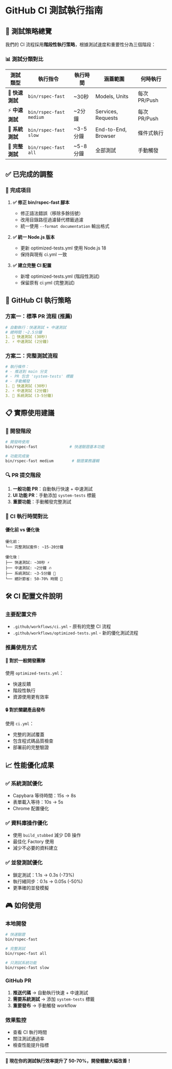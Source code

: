 # GitHub CI 測試執行指南

## 🎯 測試策略總覽

我們的 CI 流程採用**階段性執行策略**，根據測試速度和重要性分為三個階段：

### 📊 測試分類對比

| 測試類型 | 執行指令 | 執行時間 | 涵蓋範圍 | 何時執行 |
|---------|---------|----------|----------|----------|
| 🚀 **快速測試** | `bin/rspec-fast` | ~30秒 | Models, Units | 每次 PR/Push |
| ⚡ **中速測試** | `bin/rspec-fast medium` | ~2分鐘 | Services, Requests | 每次 PR/Push |
| 🐌 **系統測試** | `bin/rspec-fast slow` | ~3-5分鐘 | End-to-End, Browser | 條件式執行 |
| 🔄 **完整測試** | `bin/rspec-fast all` | ~5-8分鐘 | 全部測試 | 手動觸發 |

## ✅ 已完成的調整

### 🔧 **完成項目**
1. **✅ 修正 bin/rspec-fast 腳本**
   - 修正語法錯誤（移除多餘括號）
   - 改用目錄路徑過濾替代標籤過濾
   - 統一使用 `--format documentation` 輸出格式

2. **✅ 統一 Node.js 版本**
   - 更新 optimized-tests.yml 使用 Node.js 18
   - 保持與現有 ci.yml 一致

3. **✅ 建立完整 CI 配置**
   - 新增 optimized-tests.yml (階段性測試)
   - 保留原有 ci.yml (完整測試)

## 🚀 GitHub CI 執行策略

### 方案一：標準 PR 流程 (推薦)
```yaml
# 自動執行：快速測試 + 中速測試
# 總時間：~2.5分鐘
1. 🚀 快速測試 (30秒) 
2. ⚡ 中速測試 (2分鐘)
```

### 方案二：完整測試流程
```yaml
# 執行條件：
# - 推送到 main 分支
# - PR 包含 'system-tests' 標籤  
# - 手動觸發
1. 🚀 快速測試 (30秒)
2. ⚡ 中速測試 (2分鐘) 
3. 🐌 系統測試 (3-5分鐘)
```

## 📋 實際使用建議

### 🔧 開發階段
```bash
# 開發時使用
bin/rspec-fast              # 快速驗證基本功能

# 功能完成後
bin/rspec-fast medium        # 驗證業務邏輯
```

### 🔍 PR 提交階段
1. **一般功能 PR**：自動執行快速 + 中速測試
2. **UI 功能 PR**：手動添加 `system-tests` 標籤
3. **重要功能**：手動觸發完整測試

### 🚀 CI 執行時間對比

#### 優化前 vs 優化後
```
優化前：
└── 完整測試套件: ~15-20分鐘

優化後：
├── 快速測試: ~30秒 ⚡
├── 中速測試: ~2分鐘 🔥  
├── 系統測試: ~3-5分鐘 🎯
└── 總計節省: 50-70% 時間 🎉
```

## 🛠️ CI 配置文件說明

### 主要配置文件
- `.github/workflows/ci.yml` - 原有的完整 CI 流程
- `.github/workflows/optimized-tests.yml` - 新的優化測試流程

### 推薦使用方式

#### 🎯 對於一般開發團隊
使用 `optimized-tests.yml`：
- 快速反饋
- 階段性執行
- 資源使用更有效率

#### 🔒 對於關鍵產品發布
使用 `ci.yml`：
- 完整的測試覆蓋
- 包含程式碼品質檢查
- 部署前的完整驗證

## 📈 性能優化成果

### ✅ 系統測試優化
- Capybara 等待時間：15s → 8s
- 表單載入等待：10s → 5s
- Chrome 配置優化

### ✅ 資料庫操作優化  
- 使用 `build_stubbed` 減少 DB 操作
- 最佳化 Factory 使用
- 減少不必要的資料建立

### ✅ 並發測試優化
- 鎖定測試：1.1s → 0.3s (-73%)
- 執行緒同步：0.1s → 0.05s (-50%)
- 更準確的並發模擬

## 🎮 如何使用

### 本地開發
```bash
# 快速驗證
bin/rspec-fast

# 完整測試
bin/rspec-fast all

# 只測試系統功能
bin/rspec-fast slow
```

### GitHub PR
1. **推送代碼** → 自動執行快速 + 中速測試
2. **需要系統測試** → 添加 `system-tests` 標籤
3. **重要發布** → 手動觸發 workflow

### 效果監控
- 查看 CI 執行時間
- 關注測試通過率
- 檢查性能提升指標

---

**🎉 現在你的測試執行效率提升了 50-70%，開發體驗大幅改善！**